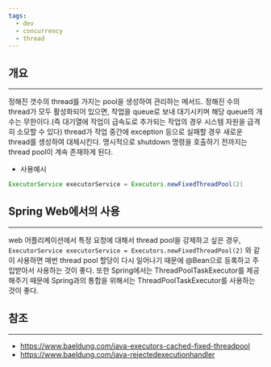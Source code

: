 ```yaml
---
tags:
  - dev
  - concurrency
  - thread
---
```

## 개요
---
정해진 갯수의 thread를 가지는 pool을 생성하여 관리하는 메서드.
정해진 수의 thread가 모두 활성화되어 있으면, 작업을 queue로 보내 대기시키며 해당 queue의 개수는 무한이다.(즉 대기열에 작업이 급속도로 추가되는 작업의 경우 시스템 자원을 급격히 소모할 수 있다) thread가 작업 중간에 exception 등으로 실패할 경우 새로운 thread를 생성하여 대체시킨다. 명시적으로 shutdown 명령을 호출하기 전까지는 thread pool이 계속 존재하게 된다.

- 사용예시
```java
ExecutorService executorService = Executors.newFixedThreadPool(2)
```
## Spring Web에서의 사용
---
web 어플리케이션에서 특정 요청에 대해서 thread pool을 강제하고 싶은 경우, `ExecutorService executorService = Executors.newFixedThreadPool(2)` 와 같이 사용하면 매번 thread pool 할당이 다시 일어나기 때문에 @Bean으로 등록하고 주입받아서 사용하는 것이 좋다. 또한 Spring에서는 ThreadPoolTaskExecutor를 제공해주기 때문에 Spring과의 통합을 위해서는 ThreadPoolTaskExecutor를 사용하는 것이 좋다.
## 참조
---
- https://www.baeldung.com/java-executors-cached-fixed-threadpool
- https://www.baeldung.com/java-rejectedexecutionhandler
